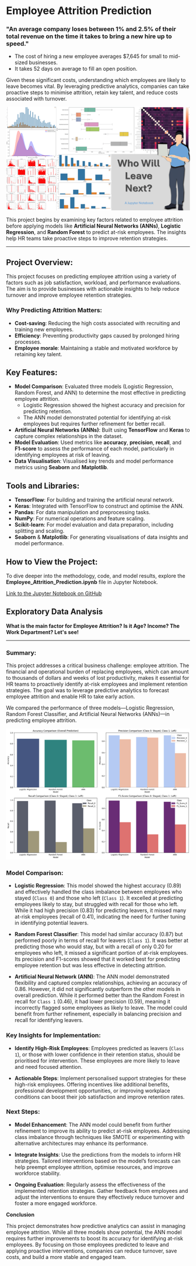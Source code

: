 # Employee Attrition Prediction

### "An average company loses between 1% and 2.5% of their total revenue on the time it takes to bring a new hire up to speed."

- The cost of hiring a new employee averages $7,645 for small to mid-sized businesses.
- It takes 52 days on average to fill an open position.

Given these significant costs, understanding which employees are likely to leave becomes vital. By leveraging predictive analytics, companies can take proactive steps to minimise attrition, retain key talent, and reduce costs associated with turnover.

![Project Thumbnail](attrition_thumbnail.png)

This project begins by examining key factors related to employee attrition before applying models like **Artificial Neural Networks (ANNs)**, **Logistic Regression**, and **Random Forest** to predict at-risk employees. The insights help HR teams take proactive steps to improve retention strategies.

---

## Project Overview:
This project focuses on predicting employee attrition using a variety of factors such as job satisfaction, workload, and performance evaluations. The aim is to provide businesses with actionable insights to help reduce turnover and improve employee retention strategies.

### Why Predicting Attrition Matters:
- **Cost-saving**: Reducing the high costs associated with recruiting and training new employees.
- **Efficiency**: Preventing productivity gaps caused by prolonged hiring processes.
- **Employee morale**: Maintaining a stable and motivated workforce by retaining key talent.

## Key Features:
- **Model Comparison**: Evaluated three models (Logistic Regression, Random Forest, and ANN) to determine the most effective in predicting employee attrition.
  - Logistic Regression showed the highest accuracy and precision for predicting retention.
  - The ANN model demonstrated potential for identifying at-risk employees but requires further refinement for better recall.
- **Artificial Neural Networks (ANNs)**: Built using **TensorFlow** and **Keras** to capture complex relationships in the dataset.
- **Model Evaluation**: Used metrics like **accuracy**, **precision**, **recall**, and **F1-score** to assess the performance of each model, particularly in identifying employees at risk of leaving.
- **Data Visualisation**: Visualised key trends and model performance metrics using **Seaborn** and **Matplotlib**.

## Tools and Libraries:
- **TensorFlow**: For building and training the artificial neural network.
- **Keras**: Integrated with TensorFlow to construct and optimise the ANN.
- **Pandas**: For data manipulation and preprocessing tasks.
- **NumPy**: For numerical operations and feature scaling.
- **Scikit-learn**: For model evaluation and data preparation, including splitting and scaling.
- **Seaborn** & **Matplotlib**: For generating visualisations of data insights and model performance.

## How to View the Project:
To dive deeper into the methodology, code, and model results, explore the **Employee_Attrition_Prediction.ipynb** file in Jupyter Notebook.

[Link to the Jupyter Notebook on GitHub](https://github.com/idrismo45/Employee-Attrition-Prediction/blob/main/Employee_Attrition_Prediction.ipynb)


## Exploratory Data Analysis
**What is the main factor for Employee Attrition? Is it Age? Income? The Work Department? Let's see!**




---



### **Summary:**

This project addresses a critical business challenge: employee attrition. The financial and operational burden of replacing employees, which can amount to thousands of dollars and weeks of lost productivity, makes it essential for HR teams to proactively identify at-risk employees and implement retention strategies. The goal was to leverage predictive analytics to forecast employee attrition and enable HR to take early action.

We compared the performance of three models—Logistic Regression, Random Forest Classifier, and Artificial Neural Networks (ANNs)—in predicting employee attrition.

![Plots](hr_output.png)

### **Model Comparison:**

- **Logistic Regression**: This model showed the highest accuracy (0.89) and effectively handled the class imbalance between employees who stayed (`Class 0`) and those who left (`Class 1`). It excelled at predicting employees likely to stay, but struggled with recall for those who left. While it had high precision (0.83) for predicting leavers, it missed many at-risk employees (recall of 0.41), indicating the need for further tuning in identifying potential leavers.

- **Random Forest Classifier**: This model had similar accuracy (0.87) but performed poorly in terms of recall for leavers (`Class 1`). It was better at predicting those who would stay, but with a recall of only 0.20 for employees who left, it missed a significant portion of at-risk employees. Its precision and F1-scores showed that it worked best for predicting employee retention but was less effective in detecting attrition.

- **Artificial Neural Network (ANN)**: The ANN model demonstrated flexibility and captured complex relationships, achieving an accuracy of 0.86. However, it did not significantly outperform the other models in overall prediction. While it performed better than the Random Forest in recall for `Class 1` (0.46), it had lower precision (0.59), meaning it incorrectly flagged some employees as likely to leave. The model could benefit from further refinement, especially in balancing precision and recall for identifying leavers.

### **Key Insights for Implementation:**

- **Identify High-Risk Employees**: Employees predicted as leavers (`Class 1`), or those with lower confidence in their retention status, should be prioritised for intervention. These employees are more likely to leave and need focused attention.

- **Actionable Steps**: Implement personalised support strategies for these high-risk employees. Offering incentives like additional benefits, professional development opportunities, or improving workplace conditions can boost their job satisfaction and improve retention rates.

### **Next Steps:**

- **Model Enhancement**: The ANN model could benefit from further refinement to improve its ability to predict at-risk employees. Addressing class imbalance through techniques like SMOTE or experimenting with alternative architectures may enhance its performance.

- **Integrate Insights**: Use the predictions from the models to inform HR strategies. Tailored interventions based on the model’s forecasts can help preempt employee attrition, optimise resources, and improve workforce stability.

- **Ongoing Evaluation**: Regularly assess the effectiveness of the implemented retention strategies. Gather feedback from employees and adjust the interventions to ensure they effectively reduce turnover and foster a more engaged workforce.

**Conclusion**

This project demonstrates how predictive analytics can assist in managing employee attrition. While all three models show potential, the ANN model requires further improvements to boost its accuracy for identifying at-risk employees. By focusing on those employees predicted to leave and applying proactive interventions, companies can reduce turnover, save costs, and build a more stable and engaged team.

